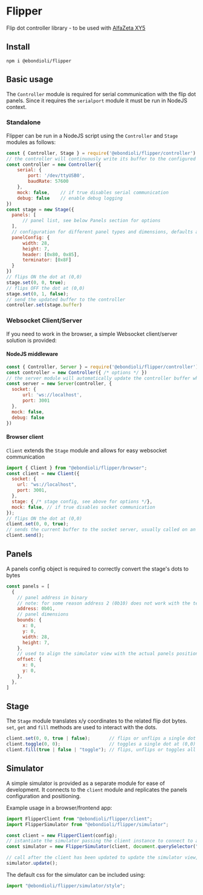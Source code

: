 # Flipper

Flip dot controller library - to be used with [AlfaZeta XY5](https://flipdots.com/en/products-services/flip-dot-boards-xy5/)

## Install

```
npm i @ebondioli/flipper
```

## Basic usage

The `Controller` module is required for serial communication with the flip dot panels. Since it requires the `serialport` module it must be run in NodeJS context.

### Standalone

Flipper can be run in a NodeJS script using the `Controller` and `Stage` modules as follows:

```js
const { Controller, Stage } = require('@ebondioli/flipper/controller')
// the controller will continuously write its buffer to the configured serial port
const controller = new Controller({
    serial: {
        port: '/dev/ttyUSB0',
        baudRate: 57600
    },
    mock: false,    // if true disables serial communication
    debug: false    // enable debug logging
})
const stage = new Stage({    
  panels: [
      // panel list, see below Panels section for options
  ],
  // configuration for different panel types and dimensions, defaults are for AlfaZeta XY5
  panelConfig: {
      width: 28,
      height: 7,
      header: [0x80, 0x85],
      terminator: [0x8F]
  }
})
// flips ON the dot at (0,0)
stage.set(0, 0, true);
// flips OFF the dot at (0,0)
stage.set(0, 1, false);
// send the updated buffer to the controller
controller.set(stage.buffer)
```

### Websocket Client/Server

If you need to work in the browser, a simple Websocket client/server solution is provided:

#### NodeJS middleware
```js
const { Controller, Server } = require('@ebondioli/flipper/controller')
const controller = new Controller({ /* options */ })
// the server module will automatically update the controller buffer when receiving data
const server = new Server(controller, { 
  socket: {
      url: 'ws://localhost',
      port: 3001
  },
  mock: false,
  debug: false
})
```
#### Browser client
`Client` extends the `Stage` module and allows for easy websocket communication
```js
import { Client } from "@ebondioli/flipper/browser";
const client = new Client({
  socket: {
    url: "ws://localhost",
    port: 3001,
  },
  stage: { /* stage config, see above for options */},
  mock: false, // if true disables socket communication
});
// flips ON the dot at (0,0)
client.set(0, 0, true);       
// sends the current buffer to the socket server, usually called on an interval or requestAnimationFrame
client.send();                        
```
## Panels
A panels config object is required to correctly convert the stage's dots to bytes
```js
const panels = [
  {
    // panel address in binary
    // note: for some reason address 2 (0b10) does not work with the tested AlphaZeta panels (2015 version)
    address: 0b01,
    // panel dimensions
    bounds: {
      x: 0,
      y: 0,
      width: 28,
      height: 7,
    },
    // used to align the simulator view with the actual panels positioning
    offset: {
      x: 0,
      y: 0,
    },
  },
]
```

## Stage
The `Stage` module translates x/y coordinates to the related flip dot bytes. `set`, `get` and `fill` methods are used to interact with the dots.

```js
client.set(0, 0, true | false);       // flips or unflips a single dot at (0,0)
client.toggle(0, 0);                  // toggles a single dot at (0,0)
client.fill(true | false | "toggle"); // flips, unflips or toggles all dots
```

## Simulator

A simple simulator is provided as a separate module for ease of development. It connects to the `client` module and replicates the panels configuration and positioning.

Example usage in a browser/frontend app:

```js
import FlipperClient from "@ebondioli/flipper/client";
import FlipperSimulator from "@ebondioli/flipper/simulator";

const client = new FlipperClient(config);
// istantiate the simulator passing the client instance to connect to and a dom element where to mount it
const simulator = new FlipperSimulator(client, document.querySelector("#app"));

// call after the client has been updated to update the simulator view, e.g. in an interval or requestAnimationFrame
simulator.update();
```

The default css for the simulator can be included using:

```js
import "@ebondioli/flipper/simulator/style";
```
